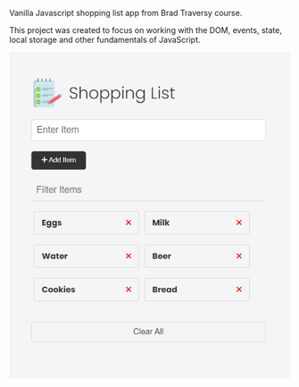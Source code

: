 Vanilla Javascript shopping list app from Brad Traversy course.

This project was created to focus on working with the DOM, events, state, local storage and other fundamentals of JavaScript.

![Screen projektu](images/screen.png)
